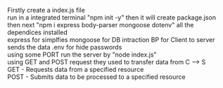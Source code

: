 Firstly create a index.js file <br>
run in a integrated terminal "npm init -y"  then it will create package.json <br>
then next "npm i express body-parser mongoose dotenv" <be>
all the dependices installed<br>
express for simplfies mongoose for DB intraction BP for Client to server sends the data .env for hide passwords<br>
using some PORT run the server by "node index.js" <br>
using GET and POST request they used to transfer data from C --> S <br>
GET - Requests data from a specified resource <br>
POST - Submits data to be processed to a specified resource<br>


 
